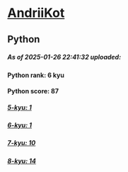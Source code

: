 # [AndriiKot](https://www.codewars.com/users/AndriiKot) 
## Python

##### As of 2025-01-26 22:41:32 uploaded:

#### Python rank: 6 kyu

#### Python score: 87

##### [5-kyu: 1](https://github.com/AndriiKot/Python__CodeWars/tree/main/kyu-5)

##### [6-kyu: 1](https://github.com/AndriiKot/Python__CodeWars/tree/main/kyu-6)

##### [7-kyu: 10](https://github.com/AndriiKot/Python__CodeWars/tree/main/kyu-7)

##### [8-kyu: 14](https://github.com/AndriiKot/Python__CodeWars/tree/main/kyu-8)

